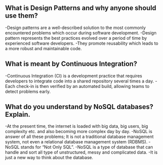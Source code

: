 ## What is Design Patterns and why anyone should use them?

-Design patterns are a well-described solution to the most commonly encountered problems which occur during software development.
-Design pattern represents the best practices evolved over a period of time by experienced software developers.
-They promote reusability which leads to a more robust and maintainable code.

## What is meant by Continuous Integration?

-Continuous Integration (CI) is a development practice that requires developers to integrate code into a shared repository several times a day.
-Each check-in is then verified by an automated build, allowing teams to detect problems early.

## What do you understand by NoSQL databases? Explain.

-At the present time, the internet is loaded with big data, big users, big complexity etc. and also becoming more complex day by day.
-NoSQL is answer of all these problems; It is not a traditional database management system, not even a relational database management system (RDBMS).
-NoSQL stands for “Not Only SQL”.
-NoSQL is a type of database that can handle and sort all type of unstructured, messy and complicated data.
-It is just a new way to think about the database.
